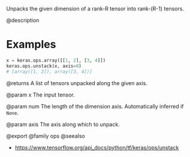 Unpacks the given dimension of a rank-R tensor into rank-(R-1) tensors.

@description

# Examples
```python
x = keras.ops.array([[1, 2], [3, 4]])
keras.ops.unstack(x, axis=0)
# [array([1, 2]), array([3, 4])]
```

@returns
A list of tensors unpacked along the given axis.

@param x
The input tensor.

@param num
The length of the dimension axis. Automatically inferred
if `None`.

@param axis
The axis along which to unpack.

@export
@family ops
@seealso
+ <https://www.tensorflow.org/api_docs/python/tf/keras/ops/unstack>
